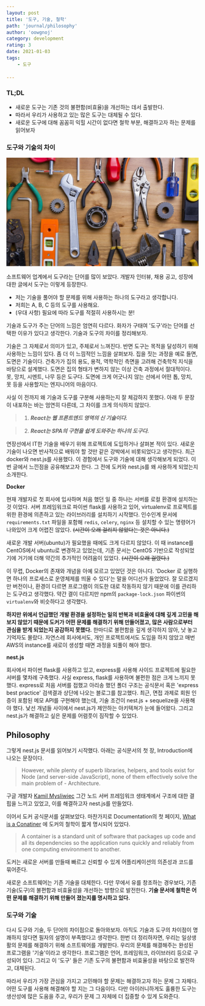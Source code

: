 ```yaml
---
layout: post
title: '도구, 기술, 철학'
path: 'journal/philosophy'
author: 'oowgnoj'
category: development
rating: 3
date: 2021-01-03
tags:
    - 도구

---
```


### TL;DL

- 새로운 도구는 기존 것의 불편함(비효율)을 개선하는 데서 출발한다.
- 따라서 우리가 사용하고 있는 많은 도구는 대체될 수 있다.
- 새로운 도구에 대해 꼼꼼히 익힐 시간이 없다면 철학 부분, 해결하고자 하는 문제를 읽어보자

### 도구와 기술의 차이

![도구](./../images/in-post/tools.jpg)

소프트웨어 업계에서 도구라는 단어를 많이 보았다. 개발자 인터뷰, 채용 공고, 성장에 대한 글에서 도구는 이렇게 등장한다.
- 저는 기술을 풀어야 할 문제를 위해 사용하는 하나의 도구라고 생각합니다. 
- 저희는 A, B, C 등의 도구를 사용해요.
- (우대 사항) 필요에 따라 도구를 적절히 사용하시는 분!

기술과 도구가 주는 단어의 느낌은 엄연히 다르다. 화자가 구태여 '도구'라는 단어를 선택한 이유가 있다고 생각한다. 기술과 도구의 차이를 정리해보자.

기술은 그 자체로서 의미가 있고, 주체로서 느껴진다. 반면 도구는 목적을 달성하기 위해 사용하는 느낌이 있다. 좀 더 이 느낌적인 느낌을 살펴보자. 집을 짓는 과정을 예로 들면, 도면은 기술이다. 건축가가 집의 용도, 용적, 역학적인 측면을 고려해 건축학적 지식을 바탕으로 설계했다. 도면은 집의 형태가 변하지 않는 이상 건축 과정에서 절대적이다. 못, 망치, 시멘트, 나무 등은 도구다. 도면에 크게 어긋나지 않는 선에서 어떤 톱, 망치, 못 등을 사용할지는 엔지니어의 마음이다.



사실 이 전까지 왜 기술과 도구를 구분해 사용하는지 잘 체감하지 못했다. 아래 두 문장이 내포하는 바는 엄연히 다른데, 그 차이를 크게 의식하지 않았다.

> 1. ***React는 웹 프론트엔드 영역의 신 기술이다.***

> 2. ***React는 SPA의 구현을 쉽게 도와주는 하나의 도구다.***



연장선에서 IT한 기술을 배우기 위해 프로젝트에 도입하거나 살펴본 적이 있다. 새로운 기술이 나오면 반사적으로 배워야 할 것만 같은 강박에서 비롯되었다고 생각한다. 최근 docker와 nest.js를 사용했다. 이 경험에서 도구와 기술에 대해 생각해보게 되었다. 이번 글에서 느낀점을 공유해보고자 한다. 그 전에 도커와 nest.js를 왜 사용하게 되었는지 소개한다.

**Docker**

현재 개발자로 첫 회사에 입사하며 처음 했던 일 중 하나는 서버를 로컬 환경에 설치하는 것 이었다. 서버 프레임워크로 파이썬 flask를 사용하고 있어, virtualenv로 프로젝트를 위한 환경에 의존하고 있는 라이브러리를 설치하기 시작했다. 인수인계 문서에 `requirements.txt`  파일을 포함해 `redis`, `celery`, `nginx` 등 설치할 수 있는 명령어가 나와있어 크게 어렵진 않았다. ~~(시간이 오래 걸리지 않았다는 것은 아니다.)~~ 

새로운 개발 서버(ubuntu)가 필요했을 때에도 크게 다르지 않았다. 이 때 instance를 CentOS에서 ubuntu로 변경하고 있었는데, 기존 문서는 CentOS 기반으로 작성되었기에 거기에 더해 약간의 추가적인 어려움이 있었다. ~~(시간이 오래 걸렸다.)~~

이 무렵, Docker의 존재와 개념을 아예 모르고 있었던 것은 아니다. 'Docker 로 실행하면 하나의 프로세스로 운영체제를 띄울 수 있다'는 말을 어디선가 들었었다. 잘 모르겠지만 버전이나, 환경이 다르면 프로그램이 의도한 대로 작동하지 않기 때문에 이를 관리하는 도구라고 생각했다. 약간 결이 다르지만 npm의 `package-lock.json` 파이썬의 `virtualenv`와 비슷하다고 생각했다.

**하지만 위에서 언급했던 개발 환경을 설정하는 일의 반복과 비효율에 대해 깊게 고민을 해보지 않았기 때문에 도커가 어떤 문제를 해결하기 위해 만들어졌고, 많은 사람으로부터 관심을 받게 되었는지 공감하지 못했다.** 한마디로 불편함을 깊게 생각하지 않아, 낫 놓고 기억자도 몰랐다. 자연스레 회사에서도, 개인 프로젝트에서도 도입을 하지 않았고 매번 AWS의 instance를 새로이 생성할 때면 과정을 되풀이 해야 했다.

**nest.js**

회사에서 파이썬 flask를 사용하고 있고, express를 사용해 사이드 프로젝트에 필요한 서버를 몇차례 구축했다. 사실 express, flask를 사용하며 불편한 점은 크게 느끼지 못했다. express로 처음 서버를 접했고 아리송 했던 폴더 구조는 공식문서 혹은 'express best practice' 검색결과 상단에 나오는 블로그를 참고했다. 
최근, 면접 과제로 회원 인증이 포함된 메모 API를 구현해야 했는데, 기술 조건이 nest.js + sequelize을 사용해야 했다. 낯선 개념들 사이에서 nest.js가 제안하는 아키텍쳐가 눈에 들어왔다. 그리고 nest.js가 해결하고 싶은 문제를 어렴풋이 짐작할 수 있었다.




## Philosophy

그렇게 nest.js 문서를 읽어보기 시작했다. 아래는 공식문서의 첫 장, Introduction에 나오는 문장이다. 

> However, while plenty of superb libraries, helpers, and tools exist for Node (and server-side JavaScript), none of them effectively solve the main problem of - Architecture.

구글 개발자 [Kamil Mysliwiec](https://developers.google.com/community/experts/directory/profile/profile-kamil_mysliwiec#:~:text=My%20Biography,consultant%2C%20and%20open%20source%20contributor.) 그간 노드 서버 프레임워크 생태계에서 구조에 대한 결핍을 느끼고 있었고, 이를 해결하고자 nest.js를 만들었다.

이어서 도커 공식문서를 살펴보았다. 마찬가지로 Documentation의 첫 페이지, [What is a Conatiner](https://www.docker.com/resources/what-container) 에 도커의 철학이 짧게 명시되어 있었다.

>  A container is a standard unit of software that packages up code and all its dependencies so the application runs quickly and reliably from one computing environment to another.

도커는 새로운 서버를 만들때 빠르고 신뢰할 수 있게 어플리케이션의 의존성과 코드를 묶어준다. 

새로운 소프트웨어는 기존 기술을 대체한다. 다만 무에서 유를 창조하는 경우보다, 기존 기술(도구)의 불편함과 비효율성을 개선하는 방향으로 발전한다. **기술 문서에 철학은 어떤 문제를 해결하기 위해 만들어 졌는지를 명시하고 있다.**



### 도구와 기술

다시 도구와 기술, 두 단어의 차이점으로 돌아와보자. 아직도 기술과 도구의 차이점이 명쾌하지 않다면 필자의 설명이 부족했다고 생각한다. 한번 더 정리하자면, 우리는 일상생활의 문제를 해결하기 위해 소프트웨어를 개발한다. 우리의 문제를 해결해주는 완성된 프로그램을 '기술'이라고 생각한다. 프로그램은 언어, 프레임워크, 라이브러리 등으로 구성되어 있다. 그리고 이 '도구' 들은 기존 도구의 불편함과 비효율성을 바탕으로 발전하고, 대체된다.

따라서 우리가 가장 관심을 가지고 고민해야 할 문제는 해결하고자 하는 문제 그 자체다. 어떤 도구를 사용해 해결해야 할 지는 그 다음이다. 다만 아이러니하게도 훌륭한 도구는 생산성에 많은 도움을 주고, 우리가 문제 그 자체에 더 집중할 수 있게 도와준다.